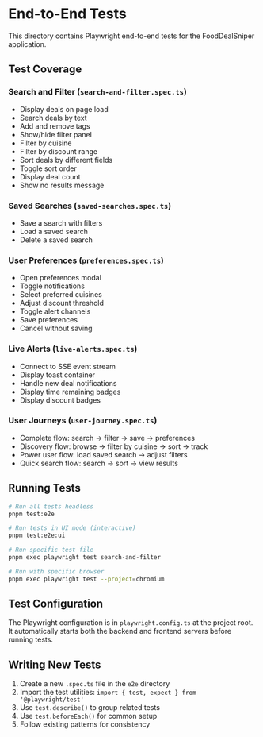 # End-to-End Tests

This directory contains Playwright end-to-end tests for the FoodDealSniper application.

## Test Coverage

### Search and Filter (`search-and-filter.spec.ts`)

- Display deals on page load
- Search deals by text
- Add and remove tags
- Show/hide filter panel
- Filter by cuisine
- Filter by discount range
- Sort deals by different fields
- Toggle sort order
- Display deal count
- Show no results message

### Saved Searches (`saved-searches.spec.ts`)

- Save a search with filters
- Load a saved search
- Delete a saved search

### User Preferences (`preferences.spec.ts`)

- Open preferences modal
- Toggle notifications
- Select preferred cuisines
- Adjust discount threshold
- Toggle alert channels
- Save preferences
- Cancel without saving

### Live Alerts (`live-alerts.spec.ts`)

- Connect to SSE event stream
- Display toast container
- Handle new deal notifications
- Display time remaining badges
- Display discount badges

### User Journeys (`user-journey.spec.ts`)

- Complete flow: search → filter → save → preferences
- Discovery flow: browse → filter by cuisine → sort → track
- Power user flow: load saved search → adjust filters
- Quick search flow: search → sort → view results

## Running Tests

```bash
# Run all tests headless
pnpm test:e2e

# Run tests in UI mode (interactive)
pnpm test:e2e:ui

# Run specific test file
pnpm exec playwright test search-and-filter

# Run with specific browser
pnpm exec playwright test --project=chromium
```

## Test Configuration

The Playwright configuration is in `playwright.config.ts` at the project root. It automatically starts both the backend and frontend servers before running tests.

## Writing New Tests

1. Create a new `.spec.ts` file in the `e2e` directory
2. Import the test utilities: `import { test, expect } from '@playwright/test'`
3. Use `test.describe()` to group related tests
4. Use `test.beforeEach()` for common setup
5. Follow existing patterns for consistency
